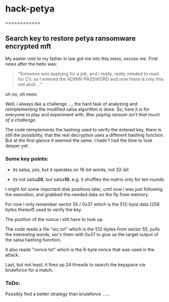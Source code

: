 # hack-petya
============

## Search key to restore petya ransomware encrypted mft

My easter visit to my father in law got me into this mess, _excuse me_.
First news after the hello was: 
>"Someone was applying for a job, and i really, really needed to read his 
>CV, so I entered the ADMIN-PASSWORD and now there is only this red skull ..."

*oh no, oh nooo*

Well, i always like a challenge ..., the hard task of analyzing and reimplementing the modified salsa algorithm is done.
So, here it is for everyone to play and experiment with. _Btw. paying ransom isn't that much of a challenge_.

The code reimplements the hashing used to verify the entered key, there is still the possibility, that the real decryption uses a different hashing function. But at the first glance it seemed the same. I hadn't had the time to look deeper yet.

### Some key points: 

* its salsa, yes, but it operates on 16-bit words, not 32-bit

* its not salsa**20**, but salsa**10**, e.g. it shuffles the matrix only for ten rounds

I might list some important disk positions later, until now i was just following the execution, and grabbed the needed data on the fly
from memory.

For now I only remember sector 55 / 0x37 which is the 512-byte data (256 bytes thereof) used to verify the key.

The position of the nonce i still have to look up.

The code reads a file "src.txt" which is the 512-bytes from sector 55, pulls the interesting words, xor's them with 0x37 to give us the target output of the salsa hashing function.

It also reads "nonce.txt" which is the 8-byte nonce that was used in the attack.

Last, but not least, it fires up 24 threads to search the keyspace via bruteforce for a match.

### ToDo:

Possibly find a better strategy than bruteforce ...... 




